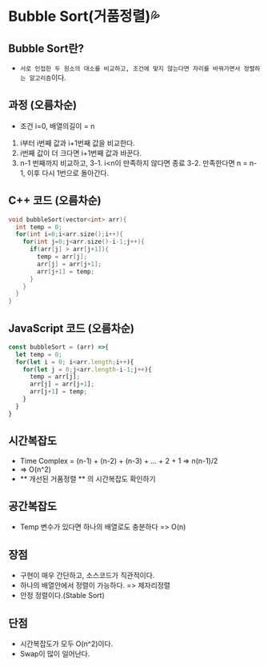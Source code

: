 # Bubble Sort(거품정렬)💦
## Bubble Sort란?
- `서로 인접한 두 원소의 대소를 비교하고, 조건에 맞지 않는다면 자리를 바꿔가면서 정렬하는 알고리즘`이다.

## 과정 (오름차순)
- 조건 i=0, 배열의길이 = n
1. i부터 i번째 값과 i+1번째 값을 비교한다.
2. i번째 값이 더 크다면 i+1번째 값과 바꾼다.
3. n-1 번째까지 비교하고,
  3-1. i<n이 만족하지 않다면 종료
  3-2. 만족한다면 n = n-1, 이후 다시 1번으로 돌아간다.


## C++ 코드 (오름차순)
```c
void bubbleSort(vector<int> arr){
  int temp = 0;
  for(int i=0;i<arr.size();i++){
    for(int j=0;j<arr.size()-i-1;j++){
      if(arr[j] > arr[j+1]){
        temp = arr[j];
        arr[j] = arr[j+1];
        arr[j+1] = temp;
      }
    }
  }
}
```

## JavaScript 코드 (오름차순)
```javascript
const bubbleSort = (arr) =>{
  let temp = 0;
  for(let i = 0; i<arr.length;i++){
    for(let j = 0;j<arr.length-i-1;j++){
      temp = arr[j];
      arr[j] = arr[j+1];
      arr[j+1] = temp;
    }
  }
}
```

## 시간복잡도
- Time Complex = (n-1) + (n-2) + (n-3) + ... + 2 + 1 => n(n-1)/2
- => O(n^2)
- ** 개선된 거품정렬 ** 의 시간복잡도 확인하기

## 공간복잡도
- Temp 변수가 있다면 하나의 배열로도 충분하다 => O(n)

## 장점
- 구현이 매우 간단하고, 소스코드가 직관적이다.
- 하나의 배열안에서 정렬이 가능하다. => 제자리정렬
- 안정 정렬이다.(Stable Sort)

## 단점
- 시간복잡도가 모두 O(n^2)이다.
- Swap이 많이 일어난다.

